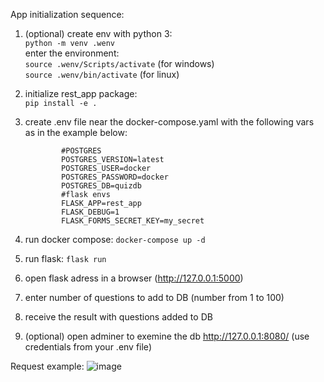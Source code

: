 App initialization sequence:

1.  (optional) create env with python 3: <BR>
                       `python -m venv .wenv`<BR>
                enter the environment: <BR>
                      `source .wenv/Scripts/activate` (for windows)<BR>
                       `source .wenv/bin/activate` (for linux)<BR>
2.  initialize rest_app package:<BR> 
                      `pip install -e .`
3.  create .env file near the docker-compose.yaml with the following vars as in the example below:<BR>
                
                #POSTGRES
                POSTGRES_VERSION=latest
                POSTGRES_USER=docker
                POSTGRES_PASSWORD=docker
                POSTGRES_DB=quizdb
                #flask envs
                FLASK_APP=rest_app
                FLASK_DEBUG=1
                FLASK_FORMS_SECRET_KEY=my_secret
                
4.  run docker compose: `docker-compose up -d`
5.  run flask: `flask run`
6.  open flask adress in a browser (<a href=http://127.0.0.1:5000>http://127.0.0.1:5000</a>)
7.  enter number of questions to add to DB (number from 1 to 100)
8.  receive the result with questions added to DB 
9.  (optional) open adminer to exemine the db http://127.0.0.1:8080/ (use credentials from your .env file)

Request example:
![image](https://user-images.githubusercontent.com/54612661/183261805-1fc1ae3a-8405-4e88-81a1-d5a990dca375.png)

